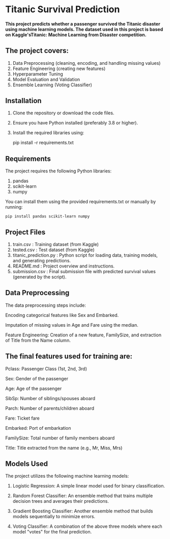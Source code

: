 # Titanic Survival Prediction

#### This project predicts whether a passenger survived the Titanic disaster using machine learning models. The dataset used in this project is based on Kaggle'sTitanic: Machine Learning from Disaster competition.

## The project covers:

1. Data Preprocessing (cleaning, encoding, and handling missing values)
2. Feature Engineering (creating new features)
3. Hyperparameter Tuning
4. Model Evaluation and Validation
5. Ensemble Learning (Voting Classifier)

## Installation

1. Clone the repository or download the code files.

2. Ensure you have Python installed (preferably 3.8 or higher).

3. Install the required libraries using:


    pip install -r requirements.txt

## Requirements

The project requires the following Python libraries:

1. pandas
2. scikit-learn
3. numpy

You can install them using the provided requirements.txt or manually by running:

    pip install pandas scikit-learn numpy


## Project Files

1. train.csv : Training dataset (from Kaggle)
2. tested.csv : Test dataset (from Kaggle)
3. titanic_prediction.py : Python script for loading data, training models, and generating predictions.
4. README.md : Project overview and instructions.
5. submission.csv : Final submission file with predicted survival values (generated by the script).


## Data Preprocessing

The data preprocessing steps include:

Encoding categorical features like Sex and Embarked.

Imputation of missing values in Age and Fare using the median.

Feature Engineering: Creation of a new feature, FamilySize, and extraction of Title from the Name column.

## The final features used for training are:

Pclass: Passenger Class (1st, 2nd, 3rd)

Sex: Gender of the passenger

Age: Age of the passenger

SibSp: Number of siblings/spouses aboard

Parch: Number of parents/children aboard

Fare: Ticket fare

Embarked: Port of embarkation

FamilySize: Total number of family members aboard

Title: Title extracted from the name (e.g., Mr, Miss, Mrs)


## Models Used
The project utilizes the following machine learning models:

1. Logistic Regression: A simple linear model used for binary classification.

2. Random Forest Classifier: An ensemble method that trains multiple decision trees and averages their predictions.

3. Gradient Boosting Classifier: Another ensemble method that builds models sequentially to minimize errors.

4. Voting Classifier: A combination of the above three models where each model "votes" for the final prediction.